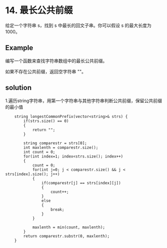 # 14. 最长公共前缀
给定一个字符串 s，找到 s 中最长的回文子串。你可以假设 s 的最大长度为 1000。
## Example
编写一个函数来查找字符串数组中的最长公共前缀。

如果不存在公共前缀，返回空字符串 ""。

## solution
1.遍历string字符串，用第一个字符串与其他字符串判断公共前缀，保留公共前缀的最小值

``` 
    string longestCommonPrefix(vector<string>& strs) {
        if(strs.size() == 0)
        {
            return "";
        }

        string comparestr = strs[0];
        int maxlenth = comparestr.size();
        int count = 0;
        for(int index=1; index<strs.size(); index++)
        {
            count = 0;
            for(int j=0; j < comparestr.size() && j < strs[index].size(); j++)
            {
                if(comparestr[j] == strs[index][j])
                {
                    count++;
                }
                else
                {
                    break;
                }
            }

            maxlenth = min(count, maxlenth);
        }
        return comparestr.substr(0, maxlenth);
    }
```
